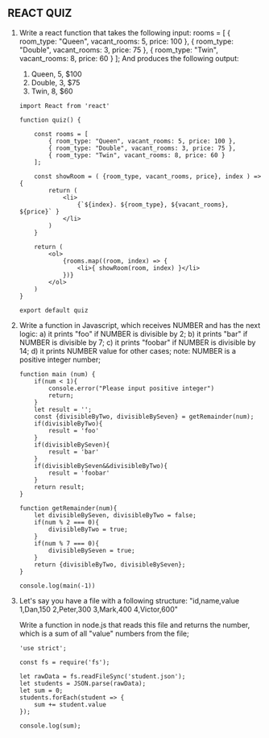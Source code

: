 ## REACT QUIZ

1. Write a react function that takes the following input:
    rooms = [
        { room_type: "Queen", vacant_rooms: 5, price: 100 },
        { room_type: "Double", vacant_rooms: 3, price: 75 },
        { room_type: "Twin", vacant_rooms: 8, price: 60 }
    ];
    And produces the following output:
    <ol><li>Queen, 5, $100</li><li>Double, 3, $75</li><li>Twin, 8, $60</li></ol>


    
    ```Answer
    import React from 'react'

    function quiz() {

        const rooms = [
            { room_type: "Queen", vacant_rooms: 5, price: 100 },
            { room_type: "Double", vacant_rooms: 3, price: 75 },
            { room_type: "Twin", vacant_rooms: 8, price: 60 }
        ];

        const showRoom = ( {room_type, vacant_rooms, price}, index ) => {
            return (
                <li>
                    {`${index}. ${room_type}, ${vacant_rooms}, ${price}` }
                </li>
            )
        } 

        return (
            <ol>
                {rooms.map((room, index) => {
                    <li>{ showRoom(room, index) }</li>
                })}
            </ol>
        )
    }

    export default quiz

    ```

2.  Write a function in Javascript, which receives NUMBER and has the next logic:
    a) it prints "foo" if NUMBER is divisible by 2;
    b) it prints "bar" if NUMBER is divisible by 7;
    c) it prints "foobar" if NUMBER is divisible by 14;
    d) it prints NUMBER value for other cases;
    note: NUMBER is a positive integer number;

    ```Answer
    function main (num) {
        if(num < 1){
            console.error("Please input positive integer")
            return;
        }
        let result = '';
        const {divisibleByTwo, divisibleBySeven} = getRemainder(num);
        if(divisibleByTwo){
            result = 'foo'
        }
        if(divisibleBySeven){
            result = 'bar'
        }
        if(divisibleBySeven&&divisibleByTwo){
            result = 'foobar'
        }
        return result;
    }

    function getRemainder(num){
        let divisibleBySeven, divisibleByTwo = false;
        if(num % 2 === 0){
            divisibleByTwo = true;
        }
        if(num % 7 === 0){
            divisibleBySeven = true;
        }
        return {divisibleByTwo, divisibleBySeven};
    }

    console.log(main(-1))

    ```

3. Let's say you have a file with a following structure:
    "id,name,value
    1,Dan,150
    2,Peter,300
    3,Mark,400
    4,Victor,600"

    Write a function in node.js that reads this file and returns the number, which is a sum of all "value" numbers from the file;

    ```Answer
    'use strict';

    const fs = require('fs');

    let rawData = fs.readFileSync('student.json');
    let students = JSON.parse(rawData);
    let sum = 0;
    students.forEach(student => {
        sum += student.value    
    });

    console.log(sum);
    ```
